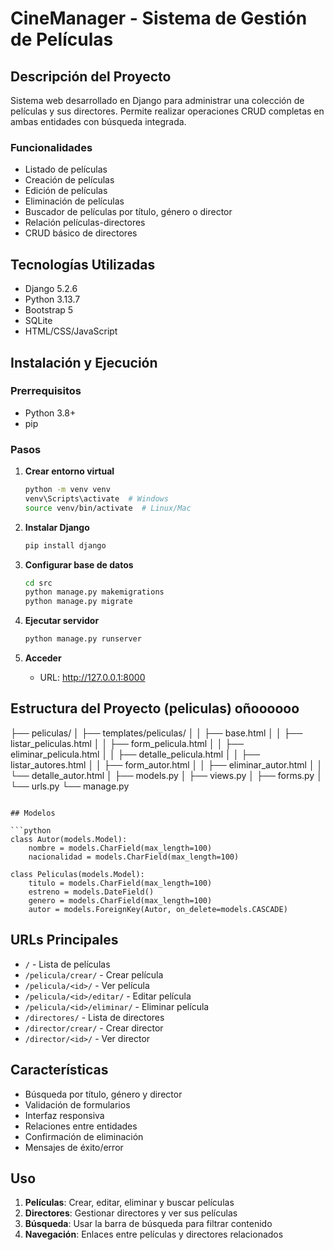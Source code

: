 # CineManager - Sistema de Gestión de Películas

## Descripción del Proyecto

Sistema web desarrollado en Django para administrar una colección de películas y sus directores. Permite realizar operaciones CRUD completas en ambas entidades con búsqueda integrada.

### Funcionalidades
- Listado de películas 
- Creación de películas 
- Edición de películas 
- Eliminación de películas 
- Buscador de películas por título, género o director 
- Relación películas-directores 
- CRUD básico de directores 


## Tecnologías Utilizadas

- Django 5.2.6
- Python 3.13.7
- Bootstrap 5
- SQLite
- HTML/CSS/JavaScript

## Instalación y Ejecución

### Prerrequisitos
- Python 3.8+
- pip

### Pasos

1. **Crear entorno virtual**
   ```bash
   python -m venv venv
   venv\Scripts\activate  # Windows
   source venv/bin/activate  # Linux/Mac
   ```

2. **Instalar Django**
   ```bash
   pip install django
   ```

3. **Configurar base de datos**
   ```bash
   cd src
   python manage.py makemigrations
   python manage.py migrate
   ```

4. **Ejecutar servidor**
   ```bash
   python manage.py runserver
   ```

5. **Acceder**
   - URL: http://127.0.0.1:8000

## Estructura del Proyecto (peliculas) oñoooooo


├── peliculas/
│   ├── templates/peliculas/
│   │   ├── base.html
│   │   ├── listar_peliculas.html
│   │   ├── form_pelicula.html
│   │   ├── eliminar_pelicula.html
│   │   ├── detalle_pelicula.html
│   │   ├── listar_autores.html
│   │   ├── form_autor.html
│   │   ├── eliminar_autor.html
│   │   └── detalle_autor.html
│   ├── models.py
│   ├── views.py
│   ├── forms.py
│   └── urls.py
└── manage.py
```

## Modelos

```python
class Autor(models.Model):
    nombre = models.CharField(max_length=100)
    nacionalidad = models.CharField(max_length=100)

class Peliculas(models.Model):
    titulo = models.CharField(max_length=100)
    estreno = models.DateField()
    genero = models.CharField(max_length=100)
    autor = models.ForeignKey(Autor, on_delete=models.CASCADE)
```

## URLs Principales

- `/` - Lista de películas
- `/pelicula/crear/` - Crear película
- `/pelicula/<id>/` - Ver película
- `/pelicula/<id>/editar/` - Editar película
- `/pelicula/<id>/eliminar/` - Eliminar película
- `/directores/` - Lista de directores
- `/director/crear/` - Crear director
- `/director/<id>/` - Ver director

## Características

- Búsqueda por título, género y director
- Validación de formularios
- Interfaz responsiva
- Relaciones entre entidades
- Confirmación de eliminación
- Mensajes de éxito/error



## Uso

1. **Películas**: Crear, editar, eliminar y buscar películas
2. **Directores**: Gestionar directores y ver sus películas
3. **Búsqueda**: Usar la barra de búsqueda para filtrar contenido
4. **Navegación**: Enlaces entre películas y directores relacionados

